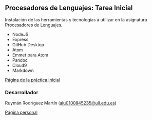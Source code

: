 ## Procesadores de Lenguajes: Tarea Inicial

Instalación de las herramientas y tecnologías a utilizar en la asignatura Procesadores de Lenguajes.

* NodeJS
* Express
* GitHub Desktop
* Atom
* Emmet para Atom
* Pandoc
* Cloud9
* Markdown

[Página de la práctica inicial](http://alu0100845235.github.io/tareas-iniciales-alu0100845235/)


### Desarrollador

Ruymán Rodríguez Martín (alu0100845235@ull.edu.es)

[Página personal](http://alu0100845235.github.io/)